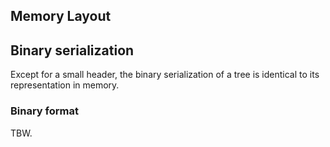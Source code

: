 ## Memory Layout

## Binary serialization

Except for a small header, the binary serialization of a tree is identical to its representation in memory.

### Binary format

TBW.
